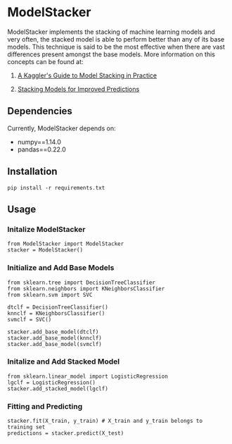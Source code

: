 # ModelStacker
ModelStacker implements the stacking of machine learning models and very often, the stacked model is able to perform better than any of its base models. This technique is said to be the most effective when there are vast differences present amongst the base models. More information on this concepts can be found at:

1. [A Kaggler's Guide to Model Stacking in Practice](http://blog.kaggle.com/2016/12/27/a-kagglers-guide-to-model-stacking-in-practice/)

2. [Stacking Models for Improved Predictions](https://www.kdnuggets.com/2017/02/stacking-models-imropved-predictions.html)

## Dependencies
Currently, ModelStacker depends on:
- numpy==1.14.0
- pandas==0.22.0

## Installation
```
pip install -r requirements.txt
```

## Usage
### Initalize ModelStacker
```
from ModelStacker import ModelStacker
stacker = ModelStacker()
```

### Initialize and Add Base Models
```
from sklearn.tree import DecisionTreeClassifier
from sklearn.neighbors import KNeighborsClassifier
from sklearn.svm import SVC

dtclf = DecisionTreeClassifier()
knnclf = KNeighborsClassifier()
svmclf = SVC()

stacker.add_base_model(dtclf)
stacker.add_base_model(knnclf)
stacker.add_base_model(svmclf)
```

### Initalize and Add Stacked Model
```
from sklearn.linear_model import LogisticRegression
lgclf = LogisticRegression()
stacker.add_stacked_model(lgclf)
```

### Fitting and Predicting
```
stacker.fit(X_train, y_train) # X_train and y_train belongs to training set
predictions = stacker.predict(X_test)
```